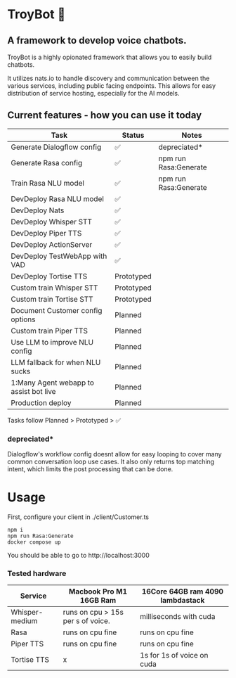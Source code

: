 # TroyBot :guide_dog:

## A framework to develop voice chatbots.

TroyBot is a highly opionated framework that allows you to easily build chatbots.

It utilizes nats.io to handle discovery and communication between the various services, including public facing endpoints.
This allows for easy distribution of service hosting, especially for the AI models.





## Current features - how you can use it today

| Task | Status | Notes |
| --- | --- | --- | 
| Generate Dialogflow config | ✅ | depreciated* | 
| Generate Rasa config | ✅ | npm run Rasa:Generate | 
| Train Rasa NLU model | ✅ |  npm run Rasa:Generate | 
| DevDeploy Rasa NLU model | ✅ | | 
| DevDeploy Nats | ✅ | | 
| DevDeploy Whisper STT | ✅ | | 
| DevDeploy Piper TTS | ✅ | |
| DevDeploy ActionServer | ✅ | |
| DevDeploy TestWebApp with VAD | ✅ | |
| DevDeploy Tortise TTS | Prototyped | |
| Custom train Whisper STT | Prototyped | |
| Custom train Tortise STT | Prototyped | |
| Document Customer config options | Planned | |
| Custom train Piper TTS | Planned | |
| Use LLM to improve NLU config | Planned | |
| LLM fallback for when NLU sucks | Planned | |
| 1:Many Agent webapp to assist bot live | Planned | |
| Production deploy | Planned | |




Tasks follow Planned > Prototyped > ✅ 



### depreciated*
Dialogflow's workflow config doesnt allow for easy looping to cover many common conversation loop use cases.
It also only returns top matching intent, which limits the post processing that can be done.


# Usage

First, configure your client in ./client/Customer.ts

```
npm i
npm run Rasa:Generate
docker compose up
```

You should be able to go to http://localhost:3000 




### Tested hardware

| Service | Macbook Pro M1 16GB Ram | 16Core 64GB ram 4090 lambdastack |
| --- | --- | --- |
| Whisper-medium | runs on cpu > 15s per s of voice. | milliseconds with cuda |
| Rasa  | runs on cpu fine | runs on cpu fine |
| Piper TTS | runs on cpu fine | runs on cpu fine |
| Tortise TTS | x | 1s for 1s of voice on cuda |




